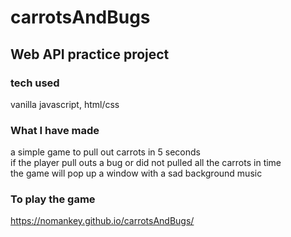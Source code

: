 # carrotsAndBugs
## Web API practice project
### tech used
vanilla javascript, html/css

### What I have made
a simple game to pull out carrots in 5 seconds</br>
if the player pull outs a bug or did not pulled all the carrots in time</br> the game will pop up a window with a sad background music

### To play the game
https://nomankey.github.io/carrotsAndBugs/


